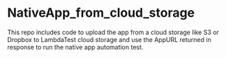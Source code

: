 # NativeApp_from_cloud_storage
This repo includes code to upload the app from a cloud storage like S3 or Dropbox to LambdaTest cloud storage and use the AppURL returned in response to run the native app automation test.
